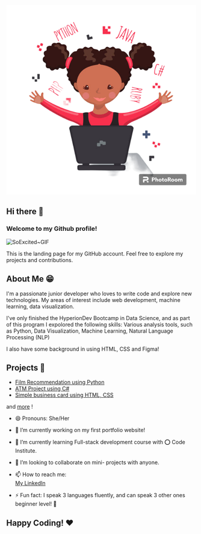 ![My Image](CodingGirl-PhotoRoom.png)

## Hi there 👋
### Welcome to my Github profile! 
![SoExcited~GIF](https://github.com/zaicodes/zaicodes/assets/122837340/2dc7dba5-1e7f-4bde-9f3c-f34ba37b835f)

This is the landing page for my GitHub account. Feel free to explore my projects and contributions.

## About Me 😁

I'm a passionate junior developer who loves to write code and explore new technologies. 
My areas of interest include web development, machine learning, data visualization.

I've only finished the HyperionDev Bootcamp in Data Science, and as part of this program I expolored the following skills: 
Various analysis tools, such as Python, Data Visualization, Machine Learning, Natural Language Processing (NLP)

I also have some background in using HTML, CSS and Figma!

## Projects 📝

- [Film Recommendation using Python](https://github.com/zaicodes/film-recommendation)
- [ATM Project using C#](https://github.com/zaicodes/ATM-project)
- [Simple business card using HTML, CSS](https://github.com/zaicodes/business-card/tree/main)

and [more](https://www.hyperiondev.com/portfolio/146999/) ! 

- 😄 Pronouns: She/Her
- 🔭 I’m currently working on my first portfolio website!
- 🌱 I’m currently learning Full-stack development course with ⭕ Code Institute.
- 👯 I’m looking to collaborate on mini- projects with anyone.
- 📫 How to reach me:  
 [My LinkedIn](https://www.linkedin.com/in/zainab-ismail-dev/)
 
- ⚡ Fun fact: I speak 3 languages fluently, and can speak 3 other ones beginner level! 🤖

## Happy Coding! ❤️



